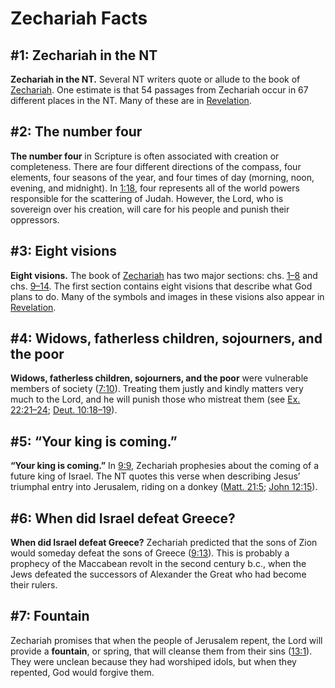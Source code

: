 # Zechariah Facts

## #1: Zechariah in the NT
**Zechariah in the NT.** Several NT writers quote or allude to the book of [Zechariah](https://www.esv.org/Zechariah+1%3A1%E2%80%9314%3A21/). One estimate is that 54 passages from Zechariah occur in 67 different places in the NT. Many of these are in [Revelation](https://www.esv.org/Revelation+1%3A1%E2%80%9322%3A21/).


## #2: The number four
**The number four** in Scripture is often associated with creation or completeness. There are four different directions of the compass, four elements, four seasons of the year, and four times of day (morning, noon, evening, and midnight). In [1:18](https://www.esv.org/Zechariah+1%3A18/), four represents all of the world powers responsible for the scattering of Judah. However, the Lord, who is sovereign over his creation, will care for his people and punish their oppressors.


## #3: Eight visions
**Eight visions.** The book of [Zechariah](https://www.esv.org/Zechariah+1%3A1%E2%80%9314%3A21/) has two major sections: chs. [1–8](https://www.esv.org/Zechariah+1%3A1%E2%80%938%3A23/) and chs. [9–14](https://www.esv.org/Zechariah+9%3A1%E2%80%9314%3A21/). The first section contains eight visions that describe what God plans to do. Many of the symbols and images in these visions also appear in [Revelation](https://www.esv.org/Revelation+1%3A1%E2%80%9322%3A21/).


## #4: Widows, fatherless children, sojourners, and the poor
**Widows, fatherless children, sojourners, and the poor** were vulnerable members of society ([7:10](https://www.esv.org/Zechariah+7%3A10/)). Treating them justly and kindly matters very much to the Lord, and he will punish those who mistreat them (see [Ex. 22:21–24](https://www.esv.org/Exodus+22%3A21%E2%80%9324/); [Deut. 10:18–19](https://www.esv.org/Deuteronomy+10%3A18%E2%80%9319/)).


## #5: “Your king is coming.”
**“Your king is coming.”** In [9:9](https://www.esv.org/Zechariah+9%3A9/), Zechariah prophesies about the coming of a future king of Israel. The NT quotes this verse when describing Jesus’ triumphal entry into Jerusalem, riding on a donkey ([Matt. 21:5](https://www.esv.org/Matthew+21%3A5/); [John 12:15](https://www.esv.org/John+12%3A15/)).


## #6: When did Israel defeat Greece?
**When did Israel defeat Greece?** Zechariah predicted that the sons of Zion would someday defeat the sons of Greece ([9:13](https://www.esv.org/Zechariah+9%3A13/)). This is probably a prophecy of the Maccabean revolt in the second century b.c., when the Jews defeated the successors of Alexander the Great who had become their rulers.


## #7: Fountain
Zechariah promises that when the people of Jeru­salem repent, the Lord will provide a **fountain**, or spring, that will cleanse them from their sins ([13:1](https://www.esv.org/Zechariah+13%3A1/)). They were unclean because they had worshiped idols, but when they repented, God would forgive them.

